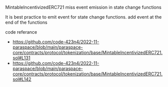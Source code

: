MintableIncentivizedERC721 miss event emission in state change functions 

It is best practice to emit event for state change functions. add event at the end of the functions



code referance 
- https://github.com/code-423n4/2022-11-paraspace/blob/main/paraspace-core/contracts/protocol/tokenization/base/MintableIncentivizedERC721.sol#L131
- https://github.com/code-423n4/2022-11-paraspace/blob/main/paraspace-core/contracts/protocol/tokenization/base/MintableIncentivizedERC721.sol#L142